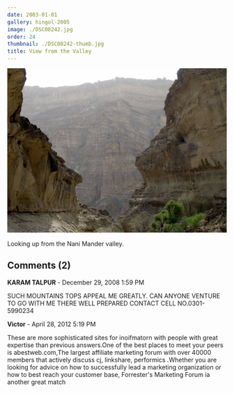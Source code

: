```yaml
---
date: 2003-01-01
gallery: hingol-2005
image: ./DSC08242.jpg
order: 24
thumbnail: ./DSC08242-thumb.jpg
title: View from the Valley
---
```


![View from the Valley](./DSC08242.jpg)

Looking up from the Nani Mander valley.

<div id="comments">

## Comments (2)

<div id="comment">

**KARAM TALPUR** - December 29, 2008  1:59 PM

SUCH MOUNTAINS TOPS APPEAL ME GREATLY. CAN ANYONE VENTURE TO GO WITH ME THERE WELL PREPARED
CONTACT CELL NO.0301-5990234

</div>

<div id="comment">

**Victor** - April 28, 2012  5:19 PM

These are more sophisticated sites for inoifmatorn with people with great expertise than previous answers.One of the best places to meet your peers is abestweb.com,The largest affiliate marketing forum with over 40000 members that actively discuss cj, linkshare, performics .Whether you are looking for advice on how to successfully lead a marketing organization or how to best reach your customer base, Forrester's Marketing Forum ia another great match

</div>

</div>